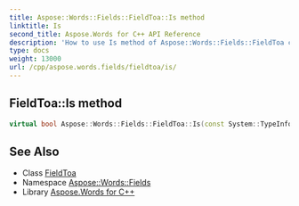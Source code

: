 ```yaml
---
title: Aspose::Words::Fields::FieldToa::Is method
linktitle: Is
second_title: Aspose.Words for C++ API Reference
description: 'How to use Is method of Aspose::Words::Fields::FieldToa class in C++.'
type: docs
weight: 13000
url: /cpp/aspose.words.fields/fieldtoa/is/
---
```

## FieldToa::Is method




```cpp
virtual bool Aspose::Words::Fields::FieldToa::Is(const System::TypeInfo &target) const override
```

## See Also

* Class [FieldToa](../)
* Namespace [Aspose::Words::Fields](../../)
* Library [Aspose.Words for C++](../../../)
